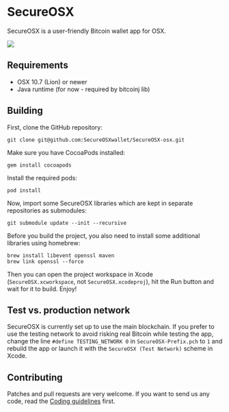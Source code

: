 # SecureOSX

SecureOSX is a user-friendly Bitcoin wallet app for OSX.

![](http://i.imgur.com/p5VoeND.png)


## Requirements

* OSX 10.7 (Lion) or newer
* Java runtime (for now - required by bitcoinj lib)


## Building

First, clone the GitHub repository:

    git clone git@github.com:SecureOSXwallet/SecureOSX-osx.git

Make sure you have CocoaPods installed:

    gem install cocoapods

Install the required pods:

    pod install

Now, import some SecureOSX libraries which are kept in separate repositories as submodules:

    git submodule update --init --recursive

Before you build the project, you also need to install some additional libraries using homebrew:

    brew install libevent openssl maven
    brew link openssl --force

Then you can open the project workspace in Xcode (`SecureOSX.xcworkspace`, not `SecureOSX.xcodeproj`), hit the Run button and wait for it to build. Enjoy!


## Test vs. production network

SecureOSX is currently set up to use the main blockchain. If you prefer to use the testing network to avoid risking real Bitcoin while testing the app, change the line `#define TESTING_NETWORK 0` in `SecureOSX-Prefix.pch` to `1` and rebuild the app or launch it with the `SecureOSX (Test Network)` scheme in Xcode.


## Contributing

Patches and pull requests are very welcome. If you want to send us any code, read the [Coding guidelines](https://github.com/grabSecureOSX/SecureOSX-osx/wiki/Code-style-guidelines) first.
